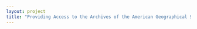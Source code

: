 ```yaml
--- 
layout: project 
title: "Providing Access to the Archives of the American Geographical Society" 
---
```



